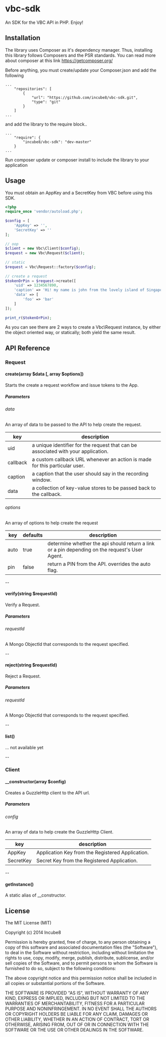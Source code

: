 vbc-sdk
=======

An SDK for the VBC API in PHP. Enjoy!

## Installation

The library uses Composer as it's dependency manager. Thus, installing this library follows Composers and the PSR standards. You can read more about composer at this link https://getcomposer.org/

Before anything, you must create/update your Composer.json and add the following
```
...
    "repositories": [
        {
            "url": "https://github.com/incube8/vbc-sdk.git",
            "type": "git"
        }
    ]
...
```
and add the library to the require block..
```
...
    "require": {
        "incube8/vbc-sdk": "dev-master"
    }
...
```
Run composer update or composer install to include the library to your application

## Usage
You must obtain an AppKey and a SecretKey from VBC before using this SDK.

```php
<?php
require_once 'vendor/autoload.php';
 
$config = [
    'AppKey' => '',
    'SecretKey' => ''
];
 
// oop
$client = new Vbc\Client($config);
$request = new Vbc\Request($client);
 
// static
$request = Vbc\Request::factory($config);
 
// create a request
$tokenOrPin = $request->create([
    'uid' => 1234567890,
    'caption' => 'Hi! my name is john from the lovely island of Singapore',
    'data' => [
        'foo' => 'bar'
    ]
]);
 
print_r($tokenOrPin);
```
As you can see there are 2 ways to create a Vbc\Request instance, by either the object oriented way, or statically; both yield the same result.

## API Reference

### Request

#### create(array $data [, array $options])
Starts the create a request workflow and issue tokens to the App.

##### Parameters

###### data
An array of data to be passed to the API to help create the request.

| key | description |
| --- | ----------- |
| uid | a unique identifier for the request that can be associated with your application. |
| callback | a custom callback URL whenever an action is made for this particular user. |
| caption | a caption that the user should say in the recording window. |
| data | a collection of key-value stores to be passed back to the callback. |

###### options
An array of options to help create the request

| key | defaults | description |
| --- | -------- | ----------- |
| auto | true | determine whether the api should return a link or a pin depending on the request's User Agent. |
| pin | false | return a PIN from the API. overrides the auto flag. |

--

#### verify(string $requestId)
Verify a Request.

##### Parameters

###### requestId
A Mongo ObjectId that corresponds to the request specified.

-- 

#### reject(string $requestId)
Reject a Request.

##### Parameters

###### requestId
A Mongo ObjectId that corresponds to the request specified.

-- 

#### list()
... not available yet

--

### Client

#### __constructor(array $config)
Creates a GuzzleHttp client to the API url.

##### Parameters

###### config
An array of data to help create the GuzzleHttp Client.

| key | description |
| --- | ----------- |
| AppKey | Application Key from the Registered Application. |
| SecretKey | Secret Key from the Registered Application. |

--

#### getInstance()
A static alias of __constructor.

## License

The MIT License (MIT)

Copyright (c) 2014 Incube8

Permission is hereby granted, free of charge, to any person obtaining a copy
of this software and associated documentation files (the "Software"), to deal
in the Software without restriction, including without limitation the rights
to use, copy, modify, merge, publish, distribute, sublicense, and/or sell
copies of the Software, and to permit persons to whom the Software is
furnished to do so, subject to the following conditions:

The above copyright notice and this permission notice shall be included in all
copies or substantial portions of the Software.

THE SOFTWARE IS PROVIDED "AS IS", WITHOUT WARRANTY OF ANY KIND, EXPRESS OR
IMPLIED, INCLUDING BUT NOT LIMITED TO THE WARRANTIES OF MERCHANTABILITY,
FITNESS FOR A PARTICULAR PURPOSE AND NONINFRINGEMENT. IN NO EVENT SHALL THE
AUTHORS OR COPYRIGHT HOLDERS BE LIABLE FOR ANY CLAIM, DAMAGES OR OTHER
LIABILITY, WHETHER IN AN ACTION OF CONTRACT, TORT OR OTHERWISE, ARISING FROM,
OUT OF OR IN CONNECTION WITH THE SOFTWARE OR THE USE OR OTHER DEALINGS IN THE
SOFTWARE.
